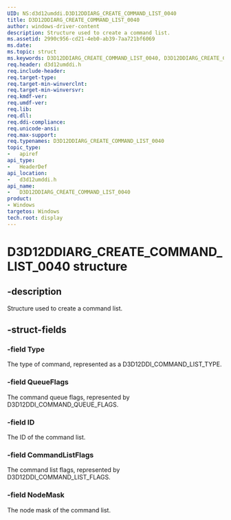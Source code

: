 ```yaml
---
UID: NS:d3d12umddi.D3D12DDIARG_CREATE_COMMAND_LIST_0040
title: D3D12DDIARG_CREATE_COMMAND_LIST_0040
author: windows-driver-content
description: Structure used to create a command list.
ms.assetid: 2990c956-cd21-4eb0-ab39-7aa721bf6069
ms.date:
ms.topic: struct
ms.keywords: D3D12DDIARG_CREATE_COMMAND_LIST_0040, D3D12DDIARG_CREATE_COMMAND_LIST_0040,
req.header: d3d12umddi.h
req.include-header:
req.target-type:
req.target-min-winverclnt:
req.target-min-winversvr:
req.kmdf-ver:
req.umdf-ver:
req.lib:
req.dll:
req.ddi-compliance:
req.unicode-ansi:
req.max-support:
req.typenames: D3D12DDIARG_CREATE_COMMAND_LIST_0040
topic_type:
-	apiref
api_type:
-	HeaderDef
api_location:
-	d3d12umddi.h
api_name:
-	D3D12DDIARG_CREATE_COMMAND_LIST_0040
product: 
- Windows
targetos: Windows
tech.root: display
---
```


# D3D12DDIARG_CREATE_COMMAND_LIST_0040 structure

## -description

Structure used to create a command list.

## -struct-fields

### -field Type

The type of command, represented as a D3D12DDI_COMMAND_LIST_TYPE.

### -field QueueFlags

The command queue flags, represented by D3D12DDI_COMMAND_QUEUE_FLAGS.

### -field ID

The ID of the command list.

### -field CommandListFlags

The command list flags, represented by D3D12DDI_COMMAND_LIST_FLAGS.

### -field NodeMask

The node mask of the command list.

